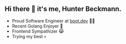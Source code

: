 ## Hi there 👋 it's me, Hunter Beckmann.

- Proud Software Engineer at [boot.dev](https://boot.dev/) 🐻✨
- Recent Golang Enjoyer 🐹
- Frontend Sympathizer 😹
- Trying my best 💀
